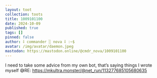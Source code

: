 ```yaml
---
layout: toot
collection: toots
title: 1009101100
date: 2024-10-09
published: true
tags: []
pinned: false
author: ⸸ commander ░ nova ⸸ :~$
avatar: /img/avatar/daemon.jpeg
mastodon: https://mastodon.online/@cmdr_nova/1009101100
---
```


I need to take some advice from my own bot, that’s saying things I wrote myself 😅RE: https://mkultra.monster/@net_run/113277685105680635
